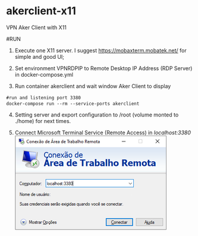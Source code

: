 # akerclient-x11
VPN Aker Client with X11


#RUN 
1. Execute one X11 server. I suggest https://mobaxterm.mobatek.net/ for simple and good UI;

2. Set environment VPNRDPIP to Remote Desktop IP Address (RDP Server) in docker-compose.yml

3. Run container akerclient and wait window Aker Client to display
```shell
#run and listening port 3380 
docker-compose run --rm --service-ports akerclient
```
4. Setting server and export configuration to /root (volume monted to ./home) for next times.

5. Connect Microsoft Terminal Service (Remote Access) in *localhost:3380*
![Terminal Service](terminal-service.png)